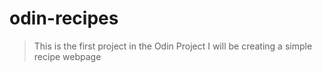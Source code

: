 # odin-recipes
> This is the first project in the Odin Project
> I will be creating a simple recipe webpage
